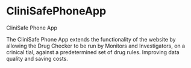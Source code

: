 # CliniSafePhoneApp
CliniSafe Phone App

The CliniSafe Phone App extends the functionality of the website by allowing the Drug Checker to be run by Monitors and Investigators,
on a crinical tial, against a predetermined set of drug rules.
Improving data quality and saving costs.
